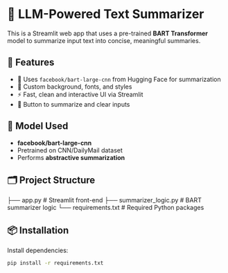 # 📝 LLM-Powered Text Summarizer

This is a Streamlit web app that uses a pre-trained **BART Transformer** model to summarize input text into concise, meaningful summaries.

## 🚀 Features
- 🧠 Uses `facebook/bart-large-cnn` from Hugging Face for summarization
- 🎨 Custom background, fonts, and styles
- ⚡ Fast, clean and interactive UI via Streamlit
- 🧾 Button to summarize and clear inputs

## 🧠 Model Used
- **facebook/bart-large-cnn**
- Pretrained on CNN/DailyMail dataset
- Performs **abstractive summarization**

## 🗂️ Project Structure
├── app.py # Streamlit front-end
├── summarizer_logic.py # BART summarizer logic
└── requirements.txt # Required Python packages

## 📦 Installation

Install dependencies:
```bash
pip install -r requirements.txt

